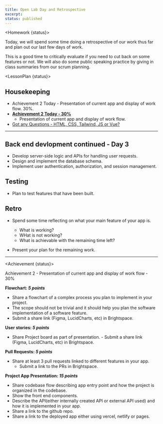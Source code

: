 ```yaml
---
title: Open Lab Day and Retrospective
excerpt:
status: published
---
```


<script>
	import Homework from "$lib/components/Homework.svelte";
	import LessonPlan from "$lib/components/LessonPlan.svelte";
	import Achievement from "$lib/components/Achievement.svelte";
</script>

<Homework {status}>

Today, we will spend some time doing a retrospective of our work thus far and plan out our last few days of work.

This is a good time to critically evaluate if you need to cut back on some features or not. We will also do some public speaking practice by giving in class summaries from our scrum planning.

</Homework>

<LessonPlan {status}>

<h2> Housekeeping</h2>

- Achievement 2 Today - Presentation of current app and display of work flow. 30%.
- [**Achievement 2 Today - 30%**](/courses/cpnt-265/assessments/achievements-2)
   - Presentation of current app and display of work flow.
- [Got any Questions - HTML, CSS, Tailwind, JS or Vue? ](https://ideaboardz.com/for/CPNT-265/5239734)

---

<h2>Back end devlopment continued - Day 3</h2>

- Develop server-side logic and APIs for handling user requests.
- Design and implement the database schema.
- Implement user authentication, authorization, and session management.

<h2>Testing</h2>

- Plan to test features that have been built.

<h2>Retro</h2>

- Spend some time reflecting on what your main feature of your app is.
	- What is working?
	- WHat is not working?
	- What is achievable with the remaining time left?

- Present your plan for the remaining work.
---
</LessonPlan>

<Achievement {status}>

Achievement 2 - Presentation of current app and display of work flow - 30%

**Flowchart: _5 points_**
   - Share a flowchart of a complex process you plan to implement in your project. 
   - The scope should not be trivial and it should help you plan the software implementation of a software feature.
   - Submit a share link (Figma, LucidCharts, etc) in Brightspace.
   
**User stories: _5 points_**
   - Share Project board as part of presentation.
	- Submit a share link (Figma, LucidCharts, etc) in Brightspace.

**Pull Requests: _5 points_**
   - Share at least 3 pull requests linked to different features in your app.
	 - Submit a link to the PRs in Brightspace.

**Project App Presentation: _15 points_**
   - Share codebase flow describing app entry point and how the project is organized in the codebase.
   - Show the front end components.
   - Describe the API(either internally created API or external API used) and how it is implemented in your app.
   - Share a link to the github repo.
   - Share a link to the deployed app either using vercel, netlify or pages.

</Achievement>
